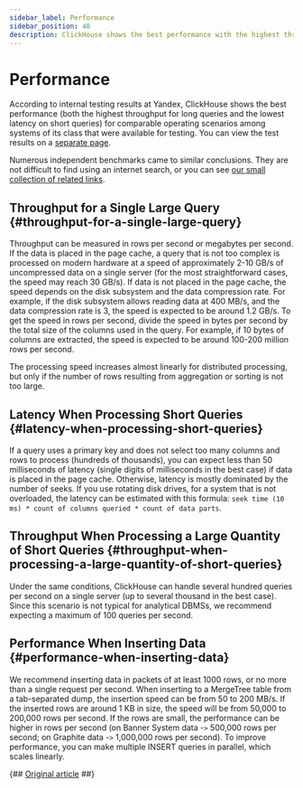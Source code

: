 ```yaml
---
sidebar_label: Performance
sidebar_position: 40
description: ClickHouse shows the best performance with the highest throughput for long queries and the lowest latency on short queries
---
```


# Performance 

According to internal testing results at Yandex, ClickHouse shows the best performance (both the highest throughput for long queries and the lowest latency on short queries) for comparable operating scenarios among systems of its class that were available for testing. You can view the test results on a [separate page](https://clickhouse.com/benchmark/dbms/).

Numerous independent benchmarks came to similar conclusions. They are not difficult to find using an internet search, or you can see [our small collection of related links](https://clickhouse.com/#independent-benchmarks).

## Throughput for a Single Large Query {#throughput-for-a-single-large-query}

Throughput can be measured in rows per second or megabytes per second. If the data is placed in the page cache, a query that is not too complex is processed on modern hardware at a speed of approximately 2-10 GB/s of uncompressed data on a single server (for the most straightforward cases, the speed may reach 30 GB/s). If data is not placed in the page cache, the speed depends on the disk subsystem and the data compression rate. For example, if the disk subsystem allows reading data at 400 MB/s, and the data compression rate is 3, the speed is expected to be around 1.2 GB/s. To get the speed in rows per second, divide the speed in bytes per second by the total size of the columns used in the query. For example, if 10 bytes of columns are extracted, the speed is expected to be around 100-200 million rows per second.

The processing speed increases almost linearly for distributed processing, but only if the number of rows resulting from aggregation or sorting is not too large.

## Latency When Processing Short Queries {#latency-when-processing-short-queries}

If a query uses a primary key and does not select too many columns and rows to process (hundreds of thousands), you can expect less than 50 milliseconds of latency (single digits of milliseconds in the best case) if data is placed in the page cache. Otherwise, latency is mostly dominated by the number of seeks. If you use rotating disk drives, for a system that is not overloaded, the latency can be estimated with this formula: `seek time (10 ms) * count of columns queried * count of data parts`.

## Throughput When Processing a Large Quantity of Short Queries {#throughput-when-processing-a-large-quantity-of-short-queries}

Under the same conditions, ClickHouse can handle several hundred queries per second on a single server (up to several thousand in the best case). Since this scenario is not typical for analytical DBMSs, we recommend expecting a maximum of 100 queries per second.

## Performance When Inserting Data {#performance-when-inserting-data}

We recommend inserting data in packets of at least 1000 rows, or no more than a single request per second. When inserting to a MergeTree table from a tab-separated dump, the insertion speed can be from 50 to 200 MB/s. If the inserted rows are around 1 KB in size, the speed will be from 50,000 to 200,000 rows per second. If the rows are small, the performance can be higher in rows per second (on Banner System data -`>` 500,000 rows per second; on Graphite data -`>` 1,000,000 rows per second). To improve performance, you can make multiple INSERT queries in parallel, which scales linearly.

{## [Original article](https://clickhouse.com/docs/en/introduction/performance/) ##}
